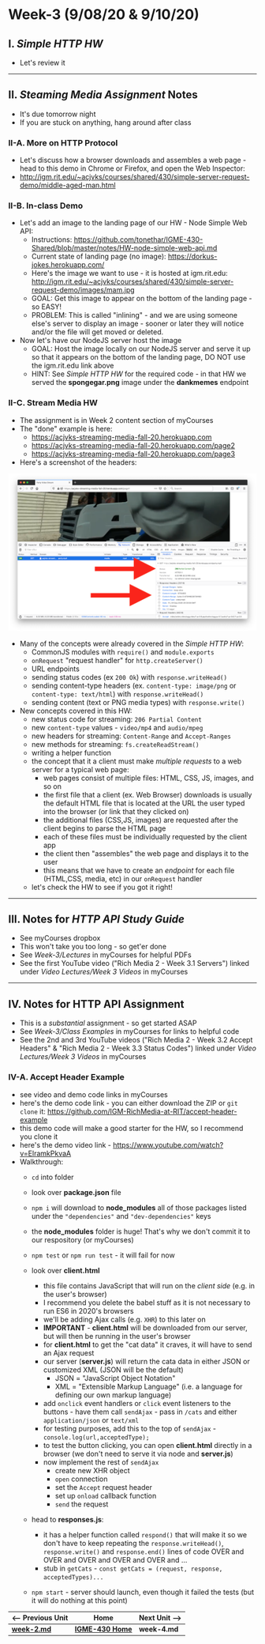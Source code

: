 # Week-3 (9/08/20 & 9/10/20)

## I. *Simple HTTP HW*

- Let's review it

<hr>

## II. *Steaming Media Assignment* Notes

- It's due tomorrow night
- If you are stuck on anything, hang around after class

### II-A. More on HTTP Protocol

- Let's discuss how a browser downloads and assembles a web page - head to this demo in Chrome or Firefox, and open the Web Inspector:
 - http://igm.rit.edu/~acjvks/courses/shared/430/simple-server-request-demo/middle-aged-man.html
 
### II-B. In-class Demo
- Let's add an image to the landing page of our HW - Node Simple Web API:
  - Instructions: https://github.com/tonethar/IGME-430-Shared/blob/master/notes/HW-node-simple-web-api.md
  - Current state of landing page (no image): https://dorkus-jokes.herokuapp.com/
  - Here's the image we want to use - it is hosted at igm.rit.edu: http://igm.rit.edu/~acjvks/courses/shared/430/simple-server-request-demo/images/mam.jpg
  - GOAL: Get this image to appear on the bottom of the landing page - so EASY!
  - PROBLEM: This is called "inlining" - and we are using someone else's server to display an image - sooner or later they will notice and/or the file will get moved or deleted.
- Now let's have our NodeJS server host the image
  - GOAL: Host the image locally on our NodeJS server and serve it up so that it appears on the bottom of the landing page, DO NOT use the igm.rit.edu link above
  - HINT: See *Simple HTTP HW* for the required code - in that HW we served the **spongegar.png** image under the **dankmemes** endpoint

### II-C. Stream Media HW
- The assignment is in Week 2 content section of myCourses
- The "done" example is here:
  - https://acjvks-streaming-media-fall-20.herokuapp.com
  - https://acjvks-streaming-media-fall-20.herokuapp.com/page2
  - https://acjvks-streaming-media-fall-20.herokuapp.com/page3
- Here's a screenshot of the headers:

![screenshot](_images/party-mp4-response-headers.png)
  

 - Many of the concepts were already covered in the *Simple HTTP HW*:
   - CommonJS modules with `require()` and `module.exports`
   - `onRequest` "request handler" for `http.createServer()`
   - URL endpoints
   - sending status codes (ex `200 Ok`) with `response.writeHead()`
   - sending content-type headers (ex. `content-type: image/png` or `content-type: text/html`) with `response.writeHead()`
   - sending content (text or PNG media types) with `response.write()`
 - New concepts covered in this HW:
   - new status code for streaming: `206 Partial Content`
   - new `content-type` values - `video/mp4` and `audio/mpeg`
   - new headers for streaming: `Content-Range` and `Accept-Ranges`
   - new methods for streaming: `fs.createReadStream()`
   - writing a helper function
   - the concept that it a client must make *multiple requests* to a web server for a typical web page:
     - web pages consist of multiple files: HTML, CSS, JS, images, and so on
     - the first file that a client (ex. Web Browser) downloads is usually the default HTML file that is located at the URL the user typed into the browser (or link that they clicked on)
     - the additional files (CSS,JS, images) are requested after the client begins to parse the HTML page
     - each of these files must be individually requested by the client app 
     - the client then "assembles" the web page and displays it to the user
     - this means that we have to create an *endpoint* for each file (HTML,CSS, media, etc) in our `onRequest` handler
   - let's check the HW to see if you got it right!
 
<hr>

## III. Notes for *HTTP API Study Guide*
- See myCourses dropbox
- This won't take you too long - so get'er done
- See *Week-3/Lectures* in myCourses for helpful PDFs
- See the first YouTube video ("Rich Media 2 - Week 3.1 Servers") linked under *Video Lectures/Week 3 Videos* in myCourses

<hr>

## IV. Notes for HTTP API Assignment
- This is a *substantial* assignment - so get started ASAP
- See *Week-3/Class Examples* in myCourses for links to helpful code
- See the 2nd and 3rd YouTube videos ("Rich Media 2 - Week 3.2 Accept Headers" & "Rich Media 2 - Week 3.3 Status Codes") linked under *Video Lectures/Week 3 Videos* in myCourses

### IV-A. Accept Header Example
- see video and demo code links in myCourses
- here's the demo code link - you can either download the ZIP or `git clone` it: https://github.com/IGM-RichMedia-at-RIT/accept-header-example
- this demo code will make a good starter for the HW, so I recommend you clone it
- here's the demo video link - https://www.youtube.com/watch?v=ElramkPkvaA
- Walkthrough:
  - `cd` into folder
  - look over **package.json** file
  - `npm i` will download to **node_modules** all of those packages listed under the `"dependencies"` and `"dev-dependencies"` keys
  - the **node_modules** folder is huge! That's why we don't commit it to our respository (or myCourses)
  - `npm test` or `npm run test` - it will fail for now
  - look over **client.html**
    - this file contains JavaScript that will run on the *client side* (e.g. in the user's browser)
    - I recommend you delete the babel stuff as it is not necessary to run ES6 in 2020's browsers
    - we'll be adding Ajax calls (e.g. `XHR`) to this later on
    - **IMPORTANT** - **client.html** will be downloaded from our server, but will then be running in the user's browser
    - for **client.html** to get the "cat data" it craves, it will have to send an Ajax request
    - our server (**server.js**) will return the cata data in either JSON or customized XML (JSON will be the default)
      - JSON = "JavaScript Object Notation"
      - XML = "Extensible Markup Language" (i.e. a language for defining our own markup language)
    - add `onclick` event handlers or `click` event listeners to the buttons - have them call `sendAjax` - pass in `/cats` and either `application/json` or `text/xml`
    - for testing purposes, add this to the top of `sendAjax` - `console.log(url,acceptedType);`
    - to test the button clicking, you can open **client.html** directly in a browser (we don't need to serve it via node and **server.js**)
    - now implement the rest of `sendAjax`
      - create new XHR object
      - `open` connection
      - set the `Accept` request header
      - set up `onload` callback function 
      - `send` the request
    
  - head to **responses.js**:
    - it has a helper function called `respond()` that will make it so we don't have to keep repeating the `response.writeHead()`, `response.write()` and `response.end()` lines of code OVER and OVER and OVER and OVER and OVER and ...
    - stub in `getCats` - `const getCats = (request, response, acceptedTypes)...`
  - `npm start` - server should launch, even though it failed the tests (but it will do nothing at this point)
  
    
    

| <-- Previous Unit | Home | Next Unit -->
| --- | --- | --- 
| [**week-2.md**](week-2.md)     |  [**IGME-430 Home**](../README.md) | **week-4.md**
